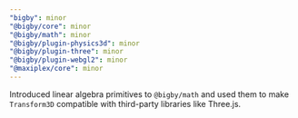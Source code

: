 ```yaml
---
"bigby": minor
"@bigby/core": minor
"@bigby/math": minor
"@bigby/plugin-physics3d": minor
"@bigby/plugin-three": minor
"@bigby/plugin-webgl2": minor
"@maxiplex/core": minor
---
```


Introduced linear algebra primitives to `@bigby/math` and used them to make `Transform3D` compatible with third-party libraries like Three.js.
